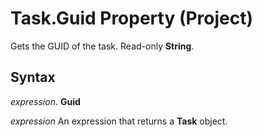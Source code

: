 
# Task.Guid Property (Project)

Gets the GUID of the task. Read-only  **String**.


## Syntax

 _expression_. **Guid**

 _expression_ An expression that returns a **Task** object.

